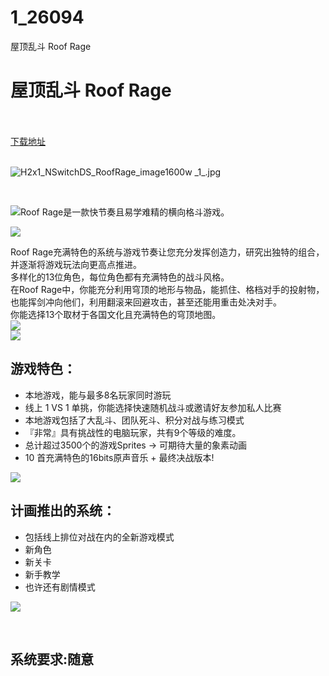 # 1_26094
屋顶乱斗 Roof Rage
# 屋顶乱斗 Roof Rage
 <br/></br>
[下载地址](https://www.switch520.cc/article/26094 "下载地址")
<br/></br>

<p><img title="H2x1_NSwitchDS_RoofRage_image1600w _1_.jpg" src="https://www.switch520.cc/muke_img/2022_01_03_955cdf3d32051.jpg" alt="H2x1_NSwitchDS_RoofRage_image1600w _1_.jpg"></p>
<p>&nbsp;</p>
<div class="game_page_autocollapse_ctn expanded">
<div id="aboutThisGame" class="game_page_autocollapse">
<div id="game_area_description" class="game_area_description">
<p><img src="https://cdn.cloudflare.steamstatic.com/steam/apps/724300/extras/Nisassa_combos_-_Copie.png?t=1571246388">Roof Rage是一款快节奏且易学难精的横向格斗游戏。</p>
<p><img src="https://cdn.cloudflare.steamstatic.com/steam/apps/724300/extras/all_char_running.gif?t=1571246388"></p>
<p>Roof Rage充满特色的系统与游戏节奏让您充分发挥创造力，研究出独特的组合，并逐渐将游戏玩法向更高点推进。<br>
多样化的13位角色，每位角色都有充满特色的战斗风格。<br>
在Roof Rage中，你能充分利用穹顶的地形与物品，能抓住、格档对手的投射物，也能挥剑冲向他们，利用翻滚来回避攻击，甚至还能用重击处决对手。<br>
你能选择13个取材于各国文化且充满特色的穹顶地图。<br>
<img src="https://cdn.cloudflare.steamstatic.com/steam/apps/724300/extras/combat.png?t=1571246388"><br>
<img src="https://cdn.cloudflare.steamstatic.com/steam/apps/724300/extras/features.png?t=1571246388"></p>
<h2 class="bb_tag">游戏特色：</h2>
<ul class="bb_ul">
<li>本地游戏，能与最多8名玩家同时游玩</li>
<li>线上 1 VS 1 单挑，你能选择快速随机战斗或邀请好友参加私人比赛</li>
<li>本地游戏包括了大乱斗、团队死斗、积分对战与练习模式</li>
<li>『非常』具有挑战性的电脑玩家，共有9个等级的难度。</li>
<li>总计超过3500个的游戏Sprites -&gt; 可期待大量的象素动画</li>
<li>10 首充满特色的16bits原声音乐 + 最终决战版本!</li>
</ul>
<p><img src="https://cdn.cloudflare.steamstatic.com/steam/apps/724300/extras/plans.png?t=1571246388"></p>
<h2 class="bb_tag">计画推出的系统：</h2>
<ul class="bb_ul">
<li>包括线上排位对战在内的全新游戏模式</li>
<li>新角色</li>
<li>新关卡</li>
<li>新手教学</li>
<li>也许还有剧情模式</li>
</ul>
<p><img src="https://cdn.cloudflare.steamstatic.com/steam/apps/724300/extras/roadmap_rr_to_0.9.1.png?t=1571246388"></p>
<p>&nbsp;</p>
</div>
</div>
</div>
<h2>系统要求:随意</h2>



